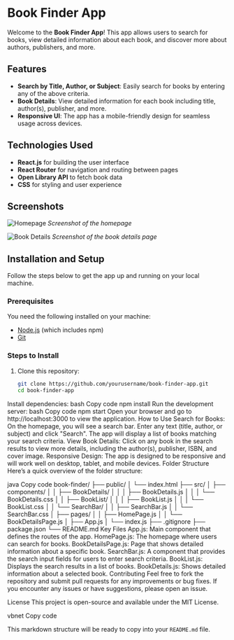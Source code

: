 # Book Finder App

Welcome to the **Book Finder App**! This app allows users to search for books, view detailed information about each book, and discover more about authors, publishers, and more.

## Features

- **Search by Title, Author, or Subject**: Easily search for books by entering any of the above criteria.
- **Book Details**: View detailed information for each book including title, author(s), publisher, and more.
- **Responsive UI**: The app has a mobile-friendly design for seamless usage across devices.

## Technologies Used

- **React.js** for building the user interface
- **React Router** for navigation and routing between pages
- **Open Library API** to fetch book data
- **CSS** for styling and user experience

## Screenshots

![Homepage](https://via.placeholder.com/600x400)
*Screenshot of the homepage*

![Book Details](https://via.placeholder.com/600x400)
*Screenshot of the book details page*

## Installation and Setup

Follow the steps below to get the app up and running on your local machine.

### Prerequisites

You need the following installed on your machine:

- [Node.js](https://nodejs.org/) (which includes npm)
- [Git](https://git-scm.com/)

### Steps to Install

1. Clone this repository:
   ```bash
   git clone https://github.com/yourusername/book-finder-app.git
   cd book-finder-app
Install dependencies:
bash
Copy code
npm install
Run the development server:
bash
Copy code
npm start
Open your browser and go to http://localhost:3000 to view the application.
How to Use
Search for Books:
On the homepage, you will see a search bar.
Enter any text (title, author, or subject) and click "Search".
The app will display a list of books matching your search criteria.
View Book Details:
Click on any book in the search results to view more details, including the author(s), publisher, ISBN, and cover image.
Responsive Design:
The app is designed to be responsive and will work well on desktop, tablet, and mobile devices.
Folder Structure
Here’s a quick overview of the folder structure:

java
Copy code
book-finder/
├── public/
│   └── index.html
├── src/
│   ├── components/
│   │   ├── BookDetails/
│   │   │   ├── BookDetails.js
│   │   │   └── BookDetails.css
│   │   ├── BookList/
│   │   │   ├── BookList.js
│   │   │   └── BookList.css
│   │   └── SearchBar/
│   │       ├── SearchBar.js
│   │       └── SearchBar.css
│   ├── pages/
│   │   ├── HomePage.js
│   │   └── BookDetailsPage.js
│   ├── App.js
│   └── index.js
├── .gitignore
├── package.json
└── README.md
Key Files
App.js: Main component that defines the routes of the app.
HomePage.js: The homepage where users can search for books.
BookDetailsPage.js: Page that shows detailed information about a specific book.
SearchBar.js: A component that provides the search input fields for users to enter search criteria.
BookList.js: Displays the search results in a list of books.
BookDetails.js: Shows detailed information about a selected book.
Contributing
Feel free to fork the repository and submit pull requests for any improvements or bug fixes. If you encounter any issues or have suggestions, please open an issue.

License
This project is open-source and available under the MIT License.

vbnet
Copy code

This markdown structure will be ready to copy into your `README.md` file.
